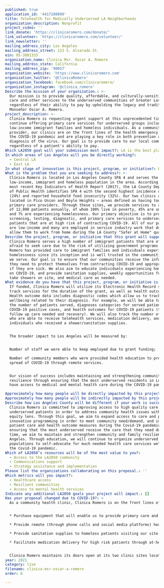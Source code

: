 ```yaml
---
published: true
application_id: '4417280899'
title: Telehealth for Medically Underserved LA Neighborhoods
organization_description: Nonprofit
project_video: ''
link_donate: 'https://clinicaromero.com/donate/'
link_volunteer: 'https://clinicaromero.com/volunteer/'
link_newsletter: ''
mailing_address_city: Los Angeles
mailing_address_street: 123 S. Alvarado St.
ein: 95-3881333
organization_name: Clinica Msr. Oscar A. Romero
mailing_address_state: California
mailing_address_zip: '90057'
organization_website: 'https://www.clinicaromero.com'
organization_twitter: '@ClinicaRomero'
organization_facebook: facebook.com/clinicaromero/
organization_instagram: '@clinica_romero'
Describe the mission of your organization.: >-
  Our mission is to provide quality, affordable, and culturally-sensitive health
  care and other services to the underserved communities of Greater Los Angeles
  regardless of their ability to pay by upholding the legacy and tradition of
  Monseñor Oscar A. Romero.
project_description: >-
  Clinica Romero is requesting urgent support at this unprecedented time to
  continue offering primary care services for underserved groups including
  low-income immigrant families and homeless individuals. As a community health
  provider, our clinics are on the front lines of the health emergency caused by
  the COVID-19 pandemic and are playing a key role in both prevention and
  diagnosis of the virus. Our goal is to provide care to our local community
  regardless of a patient's ability to pay.
Which LA2050 goal will your submission most impact?: LA is the best place to LIVE
In which areas of Los Angeles will you be directly working?:
  - Central LA
  - East LA
In what stage of innovation is this project, program, or initiative?: Pilot project or new program (testing or implementing a new idea)
What is the problem that you are seeking to address?: >-
  Clínica Romero is located in Los Angeles County SPA 4 and serves the
  low-income, immigrant and homeless population in the area. According to the
  most recent Key Indicators of Health Report (2017), the LA County Department
  of Public Health identifies SPA 4 with the second highest incidence of poverty
  (24%) and reported household food insecurity (32%). Our two clinics are
  located in Pico Union and Boyle Heights – areas defined as having too few
  primary care providers. Through these sites, we provide services to an average
  of 12,000 patients annually, of whom 100% live in poverty, 45% are uninsured,
  and 7% are experiencing homelessness. Our primary objective is to provide
  screening, testing, diagnostic, and primary care services to underserved
  patients that are at high risk of contracting COVID-19. All of our patients
  are low-income and many are employed in service industry work that does not
  allow them to work from home during the LA County "Safer at Home" quarantine.
Describe the project, program, or initiative that this grant will support to address the problem identified.: >-
  Clinica Romero serves a high number of immigrant patients that are often
  afraid to seek care due to the risk of utilizing government programs. Clinica
  Romero has provided care to immigrant families and individuals experiencing
  homelessness since its inception and is well trusted in the communities that
  we serve. Our goal is to ensure that our communities receive the information
  they need to protect themselves from contracting COVID-19 and appropriate care
  if they are sick. We also aim to educate individuals experiencing homelessness
  on COVID-19, and provide sanitation supplies, weekly opportunities for them to
  take showers on site, and medical care as needed.
What evidence do you have that this project, program, or initiative is or will be successful, and how will you define and measure success?: >+
  If funded, Clinica Romero will utilize its Electronic Health Record system to
  track services for the duration of the grant, as well as health outcomes.
  Health outcome data includes diagnostic codes which allow us to track patient
  wellbeing related to their diagnosis. For example, we will be able to track
  the number of patients served, diagnoses categories for served patients,
  COVID-19 positive cases, and health outcomes for COVID-19 patients (type of
  follow up care needed and recovery). We will also track the number of patients
  who are able to receive telehealth services, medication delivery, and homeless
  individuals who received a shower/sanitation supplies.


  The broader impact to Los Angeles will be measured by: 


  Number of staff we were able to keep employed due to grant funding;

  Number of community members who were provided health education to prevent the
  spread of COVID-19 through remote services.


  Our vision of success includes maintaining and strengthening community
  resilience through ensuring that the most underserved residents in Los Angeles
  have access to medical and mental health care during the COVID-19 pandemic.

Approximately how many people will be directly impacted by this project, program, or initiative?: '350'
Approximately how many people will be indirectly impacted by this project, program, or initiative?: '12000'
Describe how Los Angeles County will be different if your work is successful.: >-
  Clinica Romero is committed to improving access to high quality care for
  underserved patients in order to address community health issues with an
  equity lens. Through this goal, we aim to expand access to care and provide
  innovative programming in order to meet community need/demand, and improve
  patient care and health outcome measures during the Covid-19 pandemic. By
  ensuring that the most underserved receive the care that they need during this
  time, we aim to maintain and strengthen community and family resilience in Los
  Angeles. Through education, we will continue to organize underserved
  populations to self-advocate for much needed health care services well beyond
  the Covid-19 pandemic. 
Which of LA2050’s resources will be of the most value to you?:
  - Access to the LA2050 community
  - Communications support
  - Strategy assistance and implementation
Please list the organizations collaborating on this proposal.: ''
Which metrics will you impact?:
  - Healthcare access
  - Resilient communities
  - Access to mental health services
Indicate any additional LA2050 goals your project will impact.: []
Has your proposal changed due to COVID-19?: >
  As a community health clinic, Clinica Romero is on the front lines of the health emergency caused by the COVID-19 pandemic and is playing a key role in both prevention and diagnosis of the virus. Our original proposal included a response to COVID-19 and additional details are included here. Through funding received from the LA2050 challenge, we aim to:


  * Purchase equipment that will enable us to provide primary care and mental health services through telehealth (phone and video)

  * Provide remote (through phone calls and social media platforms) health education related to COVID-19 for high risk groups and educate underserved community members on how to access telehealth services available to them through our two clinic sites

  * Provide sanitation supplies to homeless patients visiting our site for weekly showers

  * Facilitate medication delivery for high risk patients through at-home drop off services 


  Clinica Romero maintains its doors open at its two clinic sites located in the neighborhoods of Pico-Union/Westlake and Boyle Heights in Los Angeles. Only essential medical visits are being scheduled for patients at this time to ensure that they receive the care and medication they need to remain healthy. All other patients are able to access care through telehealth services and are provided education on how to access their primary care or mental health provider via a phone call or a secure video conference."
year: 2021
category: live
filename: clinica-msr-oscar-a-romero
order: 6

---
```

